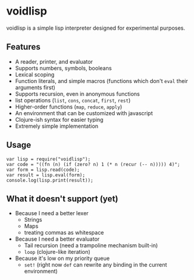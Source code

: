 # voidlisp

voidlisp is a simple lisp interpreter designed for experimental purposes.

## Features
* A reader, printer, and evaluator
* Supports numbers, symbols, booleans
* Lexical scoping
* Function literals, and simple macros (functions which don't `eval` their arguments first)
* Supports recursion, even in anonymous functions
* list operations (`list`, `cons`, `concat`, `first`, `rest`)
* Higher-order functions (`map`, `reduce`, `apply`)
* An environment that can be customized with javascript
* Clojure-ish syntax for easier typing
* Extremely simple implementation

## Usage
```
var lisp = require("voidlisp");
var code = "((fn (n) (if (zero? n) 1 (* n (recur (-- n))))) 4)";
var form = lisp.read(code);
var result = lisp.eval(form);
console.log(lisp.print(result));
```

## What it doesn't support (yet)
* Because I need a better lexer
  * Strings
  * Maps
  * treating commas as whitespace
* Because I need a better evaluator
  * Tail recursion (need a trampoline mechanism built-in)
  * `loop` (clojure-like iteration)
* Because it's low on my priority queue
  * `set!` (right now `def` can rewrite any binding in the current environment)
